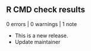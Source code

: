 ## R CMD check results

0 errors | 0 warnings | 1 note

* This is a new release.
* Update maintainer